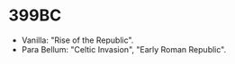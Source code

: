 # 399BC

- Vanilla: "Rise of the Republic".
- Para Bellum: "Celtic Invasion", "Early Roman Republic".
